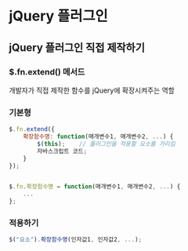 # jQuery 플러그인
## jQuery 플러그인 직접 제작하기
### $.fn.extend() 메서드
개발자가 직접 제작한 함수를 jQuery에 확장시켜주는 역할

### 기본형
``` javascript
$.fn.extend({
    확장함수명: function(매개변수1, 매개변수2, ...) {
        $(this);    // 플러그인을 적용할 요소를 가리킴
        자바스크립트 코드;
    }
});


$.fn.확장함수명 = function(매개변수1, 매개변수2, ...) {
    ...
};
```

### 적용하기
``` javascript
$("요소").확장함수명(인자값1, 인자값2, ...);
```